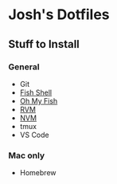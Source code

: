 # Josh's Dotfiles

## Stuff to Install

### General

- Git
- [Fish Shell](http://fishshell.com/)
- [Oh My Fish](https://github.com/oh-my-fish/oh-my-fish)
- [RVM](https://rvm.io/rvm/install)
- [NVM](https://github.com/creationix/nvm)
- tmux
- VS Code

### Mac only

- Homebrew
